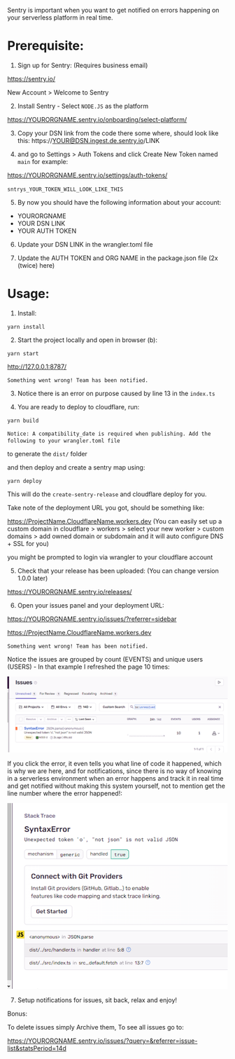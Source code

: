 Sentry is important when you want to get notified on errors happening on your serverless platform in real time.

# Prerequisite:

1. Sign up for Sentry: (Requires business email)

https://sentry.io/

New Account > Welcome to Sentry

2. Install Sentry - Select `NODE.JS` as the platform

https://YOURORGNAME.sentry.io/onboarding/select-platform/

3. Copy your DSN link from the code there some where, should look like this:
https://YOUR@DSN.ingest.de.sentry.io/LINK

4. and go to Settings > Auth Tokens and click Create New Token named `main` for example:

https://YOURORGNAME.sentry.io/settings/auth-tokens/

`sntrys_YOUR_TOKEN_WILL_LOOK_LIKE_THIS`

5. By now you should have the following information about your account:

- YOURORGNAME
- YOUR DSN LINK
- YOUR AUTH TOKEN

6. Update your DSN LINK in the wrangler.toml file

7. Update the AUTH TOKEN and ORG NAME in the package.json file (2x (twice) here)

# Usage:

1. Install:

```
yarn install
```

2. Start the project locally and open in browser (b):

```
yarn start
```

http://127.0.0.1:8787/

```
Something went wrong! Team has been notified.
```

3. Notice there is an error on purpose caused by line 13 in the `index.ts`

4. You are ready to deploy to cloudflare, run:

```
yarn build
```

```
Notice: A compatibility_date is required when publishing. Add the following to your wrangler.toml file
```

to generate the `dist/` folder

and then deploy and create a sentry map using:

```
yarn deploy
```

This will do the `create-sentry-release` and cloudflare deploy for you.

Take note of the deployment URL you got, should be something like:

https://ProjectName.CloudflareName.workers.dev (You can easily set up a custom domain in cloudflare > workers > select your new worker > custom domains > add owned domain or subdomain and it will auto configure DNS + SSL for you)

you might be prompted to login via wrangler to your cloudflare account

5. Check that your release has been uploaded: (You can change version 1.0.0 later)

https://YOURORGNAME.sentry.io/releases/

6. Open your issues panel and your deployment URL:

https://YOURORGNAME.sentry.io/issues/?referrer=sidebar

https://ProjectName.CloudflareName.workers.dev

```
Something went wrong! Team has been notified.
```

Notice the issues are grouped by count (EVENTS) and unique users (USERS) - In that example I refreshed the page 10 times:

![Sentry View](image.png)

If you click the error, it even tells you what line of code it happened, which is why we are here, and for notifications, since there is no way of knowing in a serverless environment when an error happens and track it in real time and get notified without making this system yourself, not to mention get the line number where the error happened!:

![alt text](image-1.png)

7. Setup notifications for issues, sit back, relax and enjoy!

Bonus:

To delete issues simply Archive them, To see all issues go to:

https://YOURORGNAME.sentry.io/issues/?query=&referrer=issue-list&statsPeriod=14d
